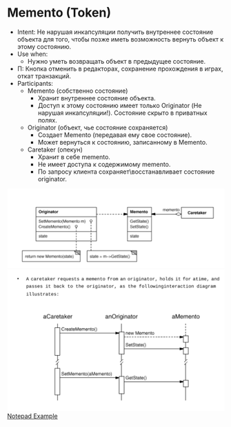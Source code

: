 # Memento (Token)
* Intent: Не нарушая инкапсуляции получить внутреннее состояние объекта для того,
  чтобы позже иметь возможность вернуть объект к этому состоянию.
* Use when:
  + Нужно уметь возвращать объект в предыдущее состояние.
* П: Кнопка отменить в редакторах, сохранение прохождения в играх, откат транзакций.    
* Participants:
  + Memento (собственно состояние)
    + Хранит внутреннее состояние объекта.
    + Доступ к этому состоянию имеет только Originator (Не нарушая инкапсуляции!). Состояние скрыто в приватных полях.
  + Originator (объект, чье состояние сохраняется)
    + Создает Memento (передавая ему свое состояние).
    + Может вернуться к состоянию, записанному в Memento.  
  + Caretaker (опекун)
    + Хранит в себе memento.
    + Не имеет доступа к содержимому memento.
    + По запросу клиента сохраняет\восстанавливает состояние originator.
    
![uml](uml.png)
![interactions](interactions.png)
[Notepad Example](../../../src/main/java/arbocdi/dp/behavorial/memento/Notepad.java)


